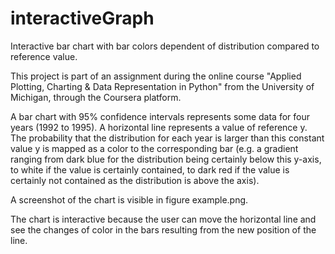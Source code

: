 # interactiveGraph
Interactive bar chart with bar colors dependent of distribution compared to reference value.

This project is part of an assignment during the online course "Applied Plotting, Charting & Data Representation in Python" from the University of Michigan, through the Coursera platform. 

A bar chart with 95% confidence intervals represents some data for four years (1992 to 1995). A horizontal line represents a value of reference y. The probability that the distribution for each year is larger than this constant value y is mapped as a color to the corresponding bar (e.g. a gradient ranging from dark blue for the distribution being certainly below this y-axis, to white if the value is certainly contained, to dark red if the value is certainly not contained as the distribution is above the axis).

A screenshot of the chart is visible in figure example.png.

The chart is interactive because the user can move the horizontal line and see the changes of color in the bars resulting from the new position of the line.

